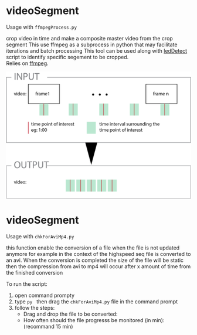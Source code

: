 # videoSegment
Usage with `ffmpegProcess.py`  

crop video in time and make a composite master video from the crop segment
This use ffmpeg as a subprocess in python that may facilitate iterations and batch processing
This tool can be used along with [ledDetect](https://github.com/RumbaughLab/ledDetect) script to identify specific segement to be cropped.  
Relies on [ffmpeg](https://ffmpeg.org/).

<img src="description.png">

# videoSegment
Usage with `chkForAviMp4.py`  
  
this function enable the conversion of a file when the file is not updated anymore for example in the context of the highspeed seq file is converted to an avi. When the conversion is completed the size of the file will be static then the compression from avi to mp4 will occur after x amount of time from the finished conversion  
  
To run the script:
1. open command prompty
2. type `py ` then drag the `chkForAviMp4.py` file in the command prompt
3. follow the steps:
     * Drag and drop the file to be converted:
     * How often should the file progresss be monitored (in min): (recommand 15 min)